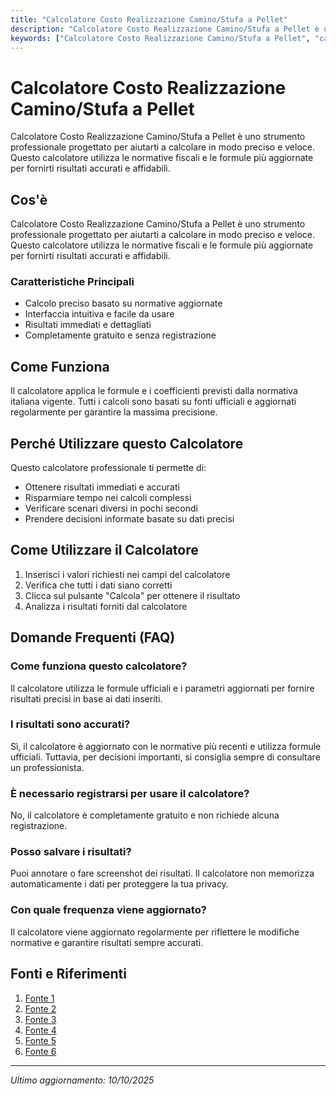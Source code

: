 ```yaml
---
title: "Calcolatore Costo Realizzazione Camino/Stufa a Pellet"
description: "Calcolatore Costo Realizzazione Camino/Stufa a Pellet è uno strumento professionale progettato per aiutarti a calcolare in modo preciso e veloce. Questo calcolatore utilizza le normative fiscali e le formule più aggiornate per fornirti risultati accurati e affidabili."
keywords: ["Calcolatore Costo Realizzazione Camino/Stufa a Pellet", "calcolatore", "calcolo online"]
---
```


# Calcolatore Costo Realizzazione Camino/Stufa a Pellet

Calcolatore Costo Realizzazione Camino/Stufa a Pellet è uno strumento professionale progettato per aiutarti a calcolare in modo preciso e veloce. Questo calcolatore utilizza le normative fiscali e le formule più aggiornate per fornirti risultati accurati e affidabili.

## Cos'è

Calcolatore Costo Realizzazione Camino/Stufa a Pellet è uno strumento professionale progettato per aiutarti a calcolare in modo preciso e veloce. Questo calcolatore utilizza le normative fiscali e le formule più aggiornate per fornirti risultati accurati e affidabili.

### Caratteristiche Principali

- Calcolo preciso basato su normative aggiornate
- Interfaccia intuitiva e facile da usare
- Risultati immediati e dettagliati
- Completamente gratuito e senza registrazione

## Come Funziona

Il calcolatore applica le formule e i coefficienti previsti dalla normativa italiana vigente. Tutti i calcoli sono basati su fonti ufficiali e aggiornati regolarmente per garantire la massima precisione.

## Perché Utilizzare questo Calcolatore

Questo calcolatore professionale ti permette di:

- Ottenere risultati immediati e accurati
- Risparmiare tempo nei calcoli complessi
- Verificare scenari diversi in pochi secondi
- Prendere decisioni informate basate su dati precisi

## Come Utilizzare il Calcolatore

1. Inserisci i valori richiesti nei campi del calcolatore
2. Verifica che tutti i dati siano corretti
3. Clicca sul pulsante "Calcola" per ottenere il risultato
4. Analizza i risultati forniti dal calcolatore

## Domande Frequenti (FAQ)

### Come funziona questo calcolatore?

Il calcolatore utilizza le formule ufficiali e i parametri aggiornati per fornire risultati precisi in base ai dati inseriti.

### I risultati sono accurati?

Sì, il calcolatore è aggiornato con le normative più recenti e utilizza formule ufficiali. Tuttavia, per decisioni importanti, si consiglia sempre di consultare un professionista.

### È necessario registrarsi per usare il calcolatore?

No, il calcolatore è completamente gratuito e non richiede alcuna registrazione.

### Posso salvare i risultati?

Puoi annotare o fare screenshot dei risultati. Il calcolatore non memorizza automaticamente i dati per proteggere la tua privacy.

### Con quale frequenza viene aggiornato?

Il calcolatore viene aggiornato regolarmente per riflettere le modifiche normative e garantire risultati sempre accurati.

## Fonti e Riferimenti

1. [Fonte 1](https://cadelsrl.com/journal/costi-istallazione-stufa-pellet/)
2. [Fonte 2](https://www.cronoshare.it/quanto-costa/costruire-camino)
3. [Fonte 3](https://magazine.yourfire.com/it/inserti-a-pellet-prezzi-e-progetto)
4. [Fonte 4](https://www.infobuild.it/approfondimenti/caminetti-stufe-quale-scegliere/)
5. [Fonte 5](https://www.engie.it/casa/magazine/installazione-stufa-a-pellet/)
6. [Fonte 6](https://www.aroundthefire.it/conto-termico-2018-per-camini-e-stufe-come-funziona-e-come-calcolare-gli-incentivi-allacquisto/)

---

*Ultimo aggiornamento: 10/10/2025*
